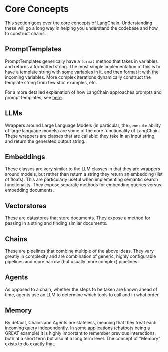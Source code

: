 # Core Concepts

This section goes over the core concepts of LangChain.
Understanding these will go a long way in helping you understand the codebase and how to construct chains.

## PromptTemplates
PromptTemplates generically have a `format` method that takes in variables and returns a formatted string.
The most simple implementation of this is to have a template string with some variables in it, and then format it with the incoming variables.
More complex iterations dynamically construct the template string from few shot examples, etc.

For a more detailed explanation of how LangChain approaches prompts and prompt templates, see [here](/examples/prompts/prompt_management).

## LLMs
Wrappers around Large Language Models (in particular, the `generate` ability of large language models) are some of the core functionality of LangChain.
These wrappers are classes that are callable: they take in an input string, and return the generated output string.

## Embeddings
These classes are very similar to the LLM classes in that they are wrappers around models, 
but rather than return a string they return an embedding (list of floats). This are particularly useful when 
implementing semantic search functionality. They expose separate methods for embedding queries versus embedding documents.

## Vectorstores
These are datastores that store documents. They expose a method for passing in a string and finding similar documents.

## Chains
These are pipelines that combine multiple of the above ideas. 
They vary greatly in complexity and are combination of generic, highly configurable pipelines and more narrow (but usually more complex) pipelines.

## Agents
As opposed to a chain, whether the steps to be taken are known ahead of time, agents
use an LLM to determine which tools to call and in what order.

## Memory
By default, Chains and Agents are stateless, meaning that they treat each incoming query independently.
In some applications (chatbots being a GREAT example) it is highly important to remember previous interactions,
both at a short term but also at a long term level. The concept of "Memory" exists to do exactly that.

